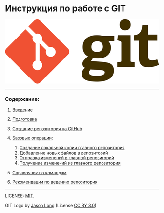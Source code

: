 # Инструкция по работе с GIT

![git-logo](./assets/Git-logo1.png)

---

### Содержание:
1. [Введение](./01_intro.md)
2. [Подготовка](./02_preparation.md)
3. [Создание репозитория на GitHub](./03_creating.md)
4. [Базовые операции](./04_0_basic_operations.md):

    1. [Создание локальной копии главного репозитория](./04_1_local_rep.md)
    2. [Добавление новых файлов в репозиторий](./04_2_add_new_files.md)
    3. [Отправка изменений в главный репозиторий](./04_3_sending_changes.md)
    4. [Получение изменений из главного репозитория](./04_4_getting_changes.md)

5. [Cправочник по командам](./05_directory.md)
6. [Рекомендации по ведению репозитория](./06_recommendation.md)

---

LICENSE: [MIT](./license.md).

GIT Logo by [Jason Long](http://git-scm.com/downloads/logos) (License [CC BY 3.0](https://creativecommons.org/licenses/by/3.0/))